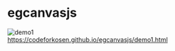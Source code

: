 # egcanvasjs
![demo1](https://codeforkosen.github.io/egcanvasjs/demo1.png)  
https://codeforkosen.github.io/egcanvasjs/demo1.html  
